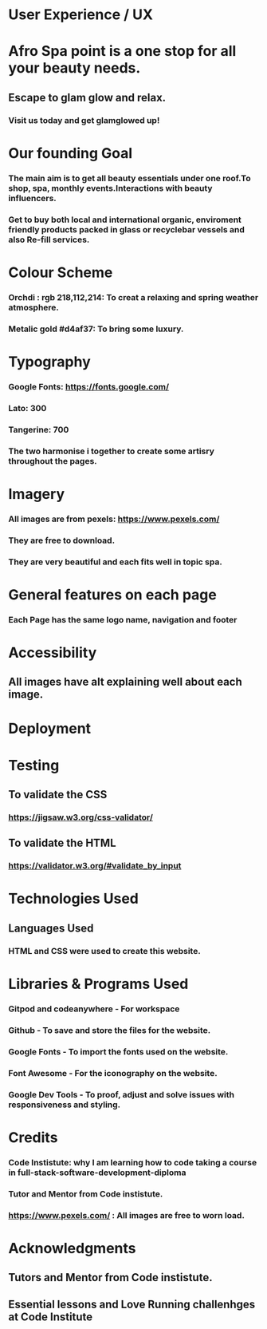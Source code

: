 # User Experience / UX
# Afro Spa point is a one stop for all your beauty needs.
## Escape to glam glow and relax.
### Visit us today and get glamglowed up!

# Our founding Goal

### The main aim is to get all beauty essentials under one roof.To shop, spa, monthly events.Interactions with beauty influencers.
### Get to buy both local and international organic, enviroment friendly products packed in glass or recyclebar vessels and also  Re-fill services.

# Colour Scheme

### Orchdi : rgb 218,112,214:   To creat a relaxing and spring weather atmosphere.
###  Metalic gold #d4af37: To bring some luxury.

# Typography
### Google Fonts:  https://fonts.google.com/
 ### Lato: 300
### Tangerine: 700
### The two harmonise i together to create some artisry throughout the pages.


# Imagery

### All images are from pexels: https://www.pexels.com/ 
### They are free to download.
### They are very beautiful and each fits well in topic spa.

# General features on each page
### Each Page has the same logo name, navigation and footer

# Accessibility

## All images have alt explaining well about each image.

# Deployment


# Testing

## To validate the CSS
### https://jigsaw.w3.org/css-validator/

## To validate the HTML
### https://validator.w3.org/#validate_by_input

# Technologies Used

## Languages Used
  ### HTML and CSS were used to create this website.

# Libraries & Programs Used

### Gitpod and codeanywhere - For workspace
### Github - To save and store the files for the website.

### Google Fonts - To import the fonts used on the website.

### Font Awesome - For the iconography on the website.

### Google Dev Tools - To proof, adjust  and  solve issues with responsiveness and styling.

# Credits

### Code Instistute: why I am learning how to code taking a course in full-stack-software-development-diploma
### Tutor and Mentor from Code instistute.
### https://www.pexels.com/ : All images are free to worn load.


# Acknowledgments
## Tutors and Mentor from Code instistute.
## Essential lessons and Love Running challenhges at Code Institute



